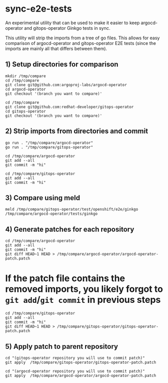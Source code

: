 # sync-e2e-tests

An experimental utility that can be used to make it easier to keep argocd-operator and gitops-operator Ginkgo tests in sync.

This utility will strip the imports from a tree of go files. This allows for easy comparison of argocd-operator and gitops-operator E2E tests (since the imports are mainly all that differs between them).


## 1) Setup directories for comparison
```
mkdir /tmp/compare
cd /tmp/compare
git clone git@github.com:argoproj-labs/argocd-operator
cd argocd-operator
git checkout '(branch you want to compare)'

cd /tmp/compare
git clone git@github.com:redhat-developer/gitops-operator
cd gitops-operator
git checkout '(branch you want to compare)'
```

## 2) Strip imports from directories and commit 

```
go run . "/tmp/compare/argocd-operator"
go run . "/tmp/compare/gitops-operator"

cd /tmp/compare/argocd-operator
git add --all
git commit -m "hi"

cd /tmp/compare/gitops-operator
git add --all
git commit -m "hi"
```

## 3) Compare using meld
`meld /tmp/compare/gitops-operator/test/openshift/e2e/ginkgo /tmp/compare/argocd-operator/tests/ginkgo`

## 4) Generate patches for each repository

```
cd /tmp/compare/argocd-operator
git add --all
git commit -m "hi"
git diff HEAD~1 HEAD > /tmp/compare/argocd-operator/argocd-operator-patch.patch
```
# If the patch file contains the removed imports, you likely forgot to `git add`/`git commit` in previous steps

```
cd /tmp/compare/gitops-operator
git add --all
git commit -m "hi"
git diff HEAD~1 HEAD > /tmp/compare/gitops-operator/gitops-operator-patch.patch
```

## 5) Apply patch to parent repository

```
cd "(gitops-operator repository you will use to commit patch)"
git apply  /tmp/compare/gitops-operator/gitops-operator-patch.patch
```

```
cd "(argocd-operator repository you will use to commit patch)"
git apply  /tmp/compare/argocd-operator/argocd-operator-patch.patch
```